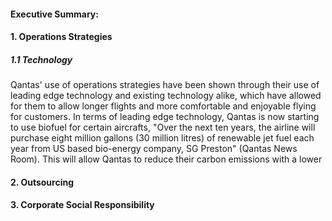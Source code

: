 

#### Executive Summary:



#### 1. Operations Strategies



##### 1.1 Technology

Qantas' use of operations strategies have been shown through their use of leading edge technology and existing technology alike, which have allowed for them to allow longer flights and more comfortable and enjoyable flying for customers. In terms of leading edge technology, Qantas is now starting to use biofuel for certain aircrafts, "Over the next ten years, the airline will purchase eight million gallons (30 million litres) of renewable jet fuel each year from US based bio-energy company, SG Preston" (Qantas News Room). This will allow Qantas to reduce their carbon emissions with a lower 

#### 2. Outsourcing



#### 3. Corporate Social Responsibility



